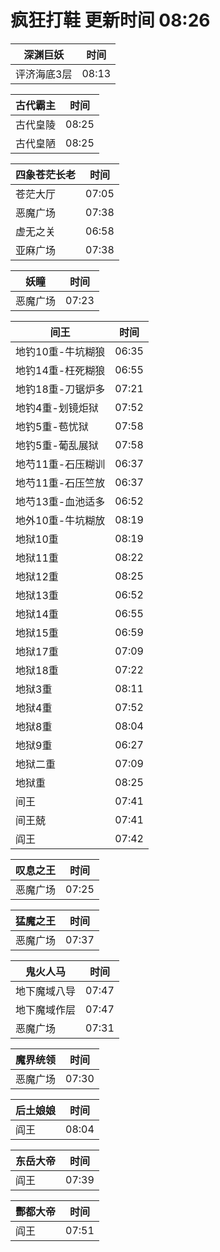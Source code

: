 # 疯狂打鞋 更新时间 08:26

| 深渊巨妖   | 时间    |
|--------|-------|
| 评济海底3层 | 08:13 |

| 古代霸主   | 时间    |
|--------|-------|
| 古代皇陵 | 08:25 |
| 古代皇陋 | 08:25 |

| 四象苍茫长老   | 时间    |
|--------|-------|
| 苍茫大厅 | 07:05 |
| 恶魔广场 | 07:38 |
| 虚无之关 | 06:58 |
| 亚麻广场 | 07:38 |

| 妖瞳   | 时间    |
|--------|-------|
| 恶魔广场 | 07:23 |

| 间王   | 时间    |
|--------|-------|
| 地钓10重-牛坑糊狼 | 06:35 |
| 地钓14重-枉死糊狼 | 06:55 |
| 地钓18重-刀锯炉多 | 07:21 |
| 地钓4重-划镜炬狱 | 07:52 |
| 地钓5重-苞忧狱 | 07:58 |
| 地钓5重-葡乱展狱 | 07:58 |
| 地芍11重-石压糊训 | 06:37 |
| 地芍11重-石压竺放 | 06:37 |
| 地芍13重-血池适多 | 06:52 |
| 地外10重-牛坑糊放 | 08:19 |
| 地狱10重 | 08:19 |
| 地狱11重 | 08:22 |
| 地狱12重 | 08:25 |
| 地狱13重 | 06:52 |
| 地狱14重 | 06:55 |
| 地狱15重 | 06:59 |
| 地狱17重 | 07:09 |
| 地狱18重 | 07:22 |
| 地狱3重 | 08:11 |
| 地狱4重 | 07:52 |
| 地狱8重 | 08:04 |
| 地狱9重 | 06:27 |
| 地狱二重 | 07:09 |
| 地狱重 | 08:25 |
| 间王 | 07:41 |
| 间王兢 | 07:41 |
| 阎王 | 07:42 |

| 叹息之王   | 时间    |
|--------|-------|
| 恶魔广场 | 07:25 |

| 猛魔之王   | 时间    |
|--------|-------|
| 恶魔广场 | 07:37 |

| 鬼火人马   | 时间    |
|--------|-------|
| 地下魔域八导 | 07:47 |
| 地下魔域作层 | 07:47 |
| 恶魔广场 | 07:31 |

| 魔界统领   | 时间    |
|--------|-------|
| 恶魔广场 | 07:30 |

| 后土娘娘   | 时间    |
|--------|-------|
| 阎王 | 08:04 |

| 东岳大帝   | 时间    |
|--------|-------|
| 阎王 | 07:39 |

| 酆都大帝   | 时间    |
|--------|-------|
| 阎王 | 07:51 |